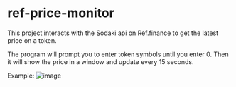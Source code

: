 # ref-price-monitor
This project interacts with the Sodaki api on Ref.finance to get the latest price on a token.

The program will prompt you to enter token symbols until you enter 0. Then it will show the price in a window and update every 15 seconds.

Example:
![image](https://user-images.githubusercontent.com/45859128/150421669-3e671ea9-ef2e-46d9-b8bf-2cb0a6eb9149.png)
